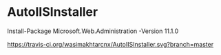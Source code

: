 # AutoIISInstaller
Install-Package Microsoft.Web.Administration -Version 11.1.0


https://travis-ci.org/wasimakhtarcnx/AutoIISInstaller.svg?branch=master
